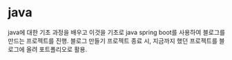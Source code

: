 # java

java에 대한 기초 과정을 배우고 이것을 기초로 java spring boot를 사용하여 블로그를 만드는 프로젝트를 진행.
블로그 만들기 프로젝트 종료 시, 지금까지 했던 프로젝트를 블로그에 올려 포트폴리오로 활용. 
